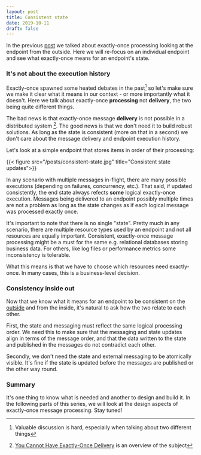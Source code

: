 ```yaml
---
layout: post
title: Consistent state
date: 2019-10-11
draft: false
---
```


In the previous [post](/posts/consistent-messaging) we talked about exactly-once processing looking at the endpoint from the outside. Here we will re-focus on an individual endpoint and see what exactly-once means for an endpoint's state.

### It's not about the execution history

Exactly-once spawned some heated debates in the past[^1] so let's make sure we make it clear what it means in our context - or more importantly what it doesn't. Here we talk about exactly-once **processing** not **delivery**, the two being quite different things.

The bad news is that exactly-once message **delivery** is not possible in a distributed system [^2]. The good news is that we don't need it to build robust solutions. As long as the state is consistent (more on that in a second) we don't care about the message delivery and endpoint execution history.  

Let's look at a simple endpoint that stores items in order of their processing:

{{< figure src="/posts/consistent-state.jpg" title="Consistent state updates">}}

In any scenario with multiple messages in-flight, there are many possible executions (depending on failures, concurrency, etc.). That said, if updated consistently, the end state always refects **some** logical exactly-once execution. Messages being delivered to an endpoint possibly multiple times are not a problem as long as the state changes as if each logical message was processed exactly once.

It's important to note that there is no single "state". Pretty much in any scenario, there are multiple resource types used by an endpoint and not all resources are equally important. Consistent, exactly-once message processing might be a must for the same e.g. relational databases storing business data. For others, like log files or performance metrics some inconsistency is tolerable. 

What this means is that we have to choose which resources need exactly-once. In many cases, this is a business-level decision. 

### Consistency inside out

Now that we know what it means for an endpoint to be consistent on the [outside](consistent-messaging.md) and from the inside, it's natural to ask how the two relate to each other. 

First, the state and messaging must reflect the same logical processing order. We need this to make sure that the messaging and state updates align in terms of the message order, and that the data written to the state and published in the messages do not contradict each other. 

Secondly, we don't need the state and external messaging to be atomically visible. It's fine if the state is updated before the messages are published or the other way round.

### Summary

It's one thing to know what is needed and another to design and build it. In the following parts of this series, we will look at the design aspects of exactly-once message processing. Stay tuned!   

[^1]: Valuable discussion is hard, especially when talking about two different things
[^2]: [You Cannot Have Exactly-Once Delivery](https://bravenewgeek.com/you-cannot-have-exactly-once-delivery/) is an overview of the subject
